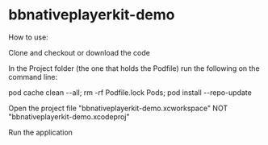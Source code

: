 # bbnativeplayerkit-demo


How to use:

Clone and checkout or download the code

In the Project folder (the one that holds the Podfile) run the following on the command line:

pod cache clean --all; rm -rf Podfile.lock Pods; pod install --repo-update

Open the project file "bbnativeplayerkit-demo.xcworkspace"  NOT "bbnativeplayerkit-demo.xcodeproj"

Run the application